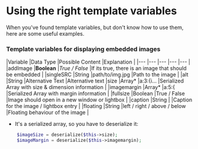 # Using the right template variables

When you've found template variables, but don't know how to use them, here are some useful examples.

### Template variables for displaying embedded images

|Variable   	|Data Type  |Possible Content   	|Explanation  |
|---	|---	|---	|---	|---	|
|addImage   	|**Boolean**   	|*True / False*   	|If its true, there is an image that should be embedded   	|
|singleSRC   	|String   	|path/to/img.jpg   	|Path to the image   	|
|alt   	|String   	|Alternative Text   	|Alternative text
|size   	|Array*   	|a:3:{i...   	|Serialized Array with size & dimension information  |
|imagemargin   	|Array*   	|a:5:{   	|Serialized Array with margin information   	|
|fullsize   	|Boolean   	|True / False   	|Image should open in a new window or lightbox   	|
|caption   	|String   	|   	|Caption for the image / lightbox entry   	|
|floating   	|String   	|left / right / above / below   	|Floating behaviour of the image   	|

* It's a serialized array, so you have to deserialize it:
```php
	$imageSize = deserialize($this->size);
	$imageMargin = deserialize($this->imagemargin);
```
